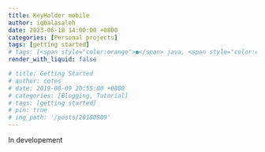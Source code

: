 ```yaml
---
title: KeyHolder mobile
author: iqbalasaleh
date: 2023-06-18 14:00:00 +0800
categories: [Personal projects]
tags: [getting started]
# tags: [<span style="color:orange">●</span> java, <span style="color:darkSlateBlue">●</span> CSS]
render_with_liquid: false

# title: Getting Started
# author: cotes
# date: 2019-08-09 20:55:00 +0800
# categories: [Blogging, Tutorial]
# tags: [getting started]
# pin: true
# img_path: '/posts/20180809'
---
```


In developement